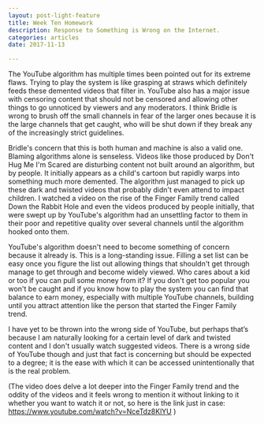 ```yaml
---
layout: post-light-feature
title: Week Ten Homework 
description: Response to Something is Wrong on the Internet.
categories: articles
date: 2017-11-13

---
```


The YouTube algorithm has multiple times been pointed out for its extreme flaws. Trying to play the system is like grasping at straws which definitely feeds these demented videos that filter in. YouTube also has a major issue with censoring content that should not be censored and allowing other things to go unnoticed by viewers and any moderators. I think Bridle is wrong to brush off the small channels in fear of the larger ones because it is the large channels that get caught, who will be shut down if they break any of the increasingly strict guidelines. 

Bridle's concern that this is both human and machine is also a valid one. Blaming algorithms alone is senseless. Videos like those produced by Don't Hug Me I'm Scared are disturbing content not built around an algorithm, but by people. It initially appears as a child's cartoon but rapidly warps into something much more demented. The algorithm just managed to pick up these dark and twisted videos that probably didn't even attend to impact children. I watched a video on the rise of the Finger Family trend called Down the Rabbit Hole and even the videos produced by people initially, that were swept up by YouTube's algorithm had an unsettling factor to them in their poor and repetitive quality over several channels until the algorithm hooked onto them. 

YouTube's algorithm doesn't need to become something of concern because it already is. This is a long-standing issue. Filling a set list can be easy once you figure the list out allowing things that shouldn't get through manage to get through and become widely viewed. Who cares about a kid or too if you can pull some money from it? If you don't get too popular you won't be caught and if you know how to play the system you can find that balance to earn money, especially with multiple YouTube channels, building until you attract attention like the person that started the Finger Family trend. 

I have yet to be thrown into the wrong side of YouTube, but perhaps that’s because I am naturally looking for a certain level of dark and twisted content and I don't usually watch suggested videos. There is a wrong side of YouTube though and just that fact is concerning but should be expected to a degree; it is the ease with which it can be accessed unintentionally that is the real problem.

(The video does delve a lot deeper into the Finger Family trend and the oddity of the videos and it feels wrong to mention it without linking to it whether you want to watch it or not, so here is the link just in case: https://www.youtube.com/watch?v=NceTdz8KlYU )
